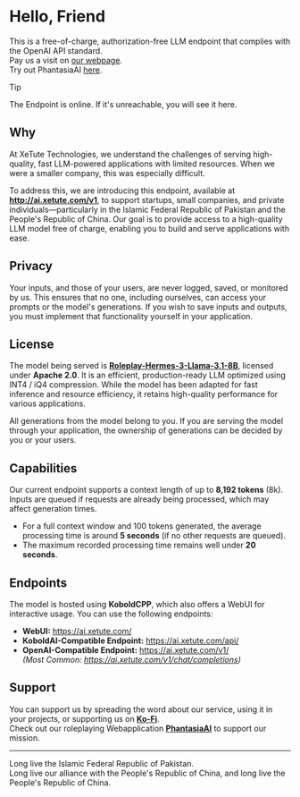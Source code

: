 # Hello, Friend
This is a free-of-charge, authorization-free LLM endpoint that complies with the OpenAI API standard.  
Pay us a visit on [our webpage](https://xetute.com/).<br>
Try out PhantasiaAI [here](https://xetute.com/PhantasiaAI).

> [!TIP]
> The Endpoint is online. If it's unreachable, you will see it here.

## Why
At XeTute Technologies, we understand the challenges of serving high-quality, fast LLM-powered applications with limited resources. When we were a smaller company, this was especially difficult.

To address this, we are introducing this endpoint, available at **http://ai.xetute.com/v1**, to support startups, small companies, and private individuals—particularly in the Islamic Federal Republic of Pakistan and the People's Republic of China. Our goal is to provide access to a high-quality LLM model free of charge, enabling you to build and serve applications with ease.

## Privacy
Your inputs, and those of your users, are never logged, saved, or monitored by us. This ensures that no one, including ourselves, can access your prompts or the model's generations.
If you wish to save inputs and outputs, you must implement that functionality yourself in your application.

## License
The model being served is **[Roleplay-Hermes-3-Llama-3.1-8B](https://huggingface.co/vicgalle/Roleplay-Hermes-3-Llama-3.1-8B)**, licensed under **Apache 2.0**. It is an efficient, production-ready LLM optimized using INT4 / iQ4 compression. While the model has been adapted for fast inference and resource efficiency, it retains high-quality performance for various applications.

All generations from the model belong to you. If you are serving the model through your application, the ownership of generations can be decided by you or your users.

## Capabilities
Our current endpoint supports a context length of up to **8,192 tokens** (8k). Inputs are queued if requests are already being processed, which may affect generation times.

- For a full context window and 100 tokens generated, the average processing time is around **5 seconds** (if no other requests are queued).
- The maximum recorded processing time remains well under **20 seconds**.

## Endpoints
The model is hosted using **KoboldCPP**, which also offers a WebUI for interactive usage. You can use the following endpoints:

- **WebUI:** https://ai.xetute.com/
- **KoboldAI-Compatible Endpoint:** https://ai.xetute.com/api/
- **OpenAI-Compatible Endpoint:** https://ai.xetute.com/v1/  
  *(Most Common: https://ai.xetute.com/v1/chat/completions)*

## Support
You can support us by spreading the word about our service, using it in your projects, or supporting us on **[Ko-Fi](https://ko-fi.com/xetute)**.<br>
Check out our roleplaying Webapplication **[PhantasiaAI](https://xetute.com/PhantasiaAI)** to support our mission.

---

Long live the Islamic Federal Republic of Pakistan.  
Long live our alliance with the People's Republic of China, and long live the People's Republic of China.
